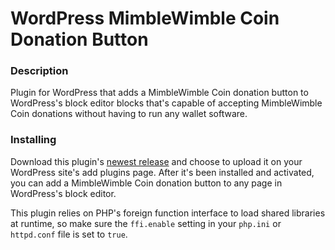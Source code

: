 # WordPress MimbleWimble Coin Donation Button

### Description
Plugin for WordPress that adds a MimbleWimble Coin donation button to WordPress's block editor blocks that's capable of accepting MimbleWimble Coin donations without having to run any wallet software.

### Installing
Download this plugin's [newest release](https://github.com/NicolasFlamel1/WordPress-MimbleWimble-Coin-Donation-Button/releases) and choose to upload it on your WordPress site's add plugins page. After it's been installed and activated, you can add a MimbleWimble Coin donation button to any page in WordPress's block editor.

This plugin relies on PHP's foreign function interface to load shared libraries at runtime, so make sure the `ffi.enable` setting in your `php.ini` or `httpd.conf` file is set to `true`.
